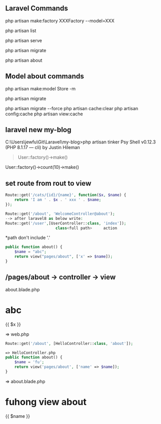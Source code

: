 ## Laravel Commands
php artisan make:factory XXXFactory --model=XXX

php artisan list

php artisan serve

php artisan migrate

php artisan about

## Model about commands
php artisan make:model Store -m

php artisan migrate

php artisan migrate --force
php artisan cache:clear
php artisan config:cache
php artisan view:cache


## laravel new my-blog

C:\Users\jewfu\Git\Laravel\my-blog>php artisan tinker
Psy Shell v0.12.3 (PHP 8.1.17 — cli) by Justin Hileman
> User::factory()->make()

User::factory()->count(10)->make()

## set route from rout to view 
``` PHP 
Route::get('/cats/{id}/{name}', function($x, $name) {
	return 'I am ' . $x . ' xxx ' . $name;
});

Route::get('/about', 'WelcomeController@about');
--> after laravel8 as below write:
Route::get('/user',[UserController::class, 'index']);
                      class<full path>     action
```
*path don't include '.'

``` PHP
public function about() {
	$name = "abc";
	return view("pages/about", ['x' => $name]);
}
```
## /pages/about -> controller -> view
about.blade.php
<h1>abc</h1>
{{ $x }}

=> web.php
``` PHP
Route::get('/about', [HelloController::class, 'about']);

=> HelloController.php
public function about() {
	$name = 'fu';
	return view('pages/about', ['name' => $name]);
}
```
=> about.blade.php
<div>
    <h1>fuhong view about</h1>
    {{ $name }}
</div>








































